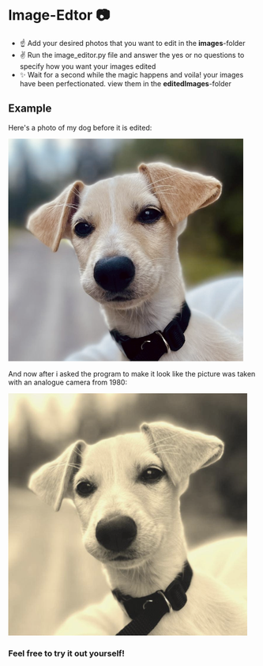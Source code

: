 # Image-Edtor 📷

- ☝️ Add your desired photos that you want to edit in the **images**-folder
- ✌️ Run the image_editor.py file and answer the yes or no questions to specify how you want your images edited
- ✨ Wait for a second while the magic happens and voila! your images have been perfectionated. view them in the **editedImages**-folder

## Example

Here's a photo of my dog before it is edited:

![alt text](image-2.png)

And now after i asked the program to make it look like the picture was taken with an analogue camera from 1980:

![alt text](image-1.png)

### Feel free to try it out yourself!


